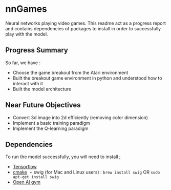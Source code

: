 # nnGames
Neural networks playing video games. This readme act as a progress report and contains dependencies of packages to install in order to successfully play with the model.

## Progress Summary
So far, we have :
  + Choose the game breakout from the Atari environment
  + Built the breakout game environment in python and understood how to interact with it
  + Built the model architecture
  
## Near Future Objectives
  + Convert 3d image into 2d efficiently (removing color dimension)
  + Implement a basic training paradigm
  + Implement the Q-learning paradigm
  
## Dependencies
To run the model successfully, you will need to install ;
  + [Tensorflow](https://www.tensorflow.org/install/) 
  + [cmake](https://cmake.org/install/)
  + swig (for Mac and Linux users) : `brew install swig` OR `sudo apt-get install swig` 
  + [Open AI gym](https://gym.openai.com/docs) 
  

